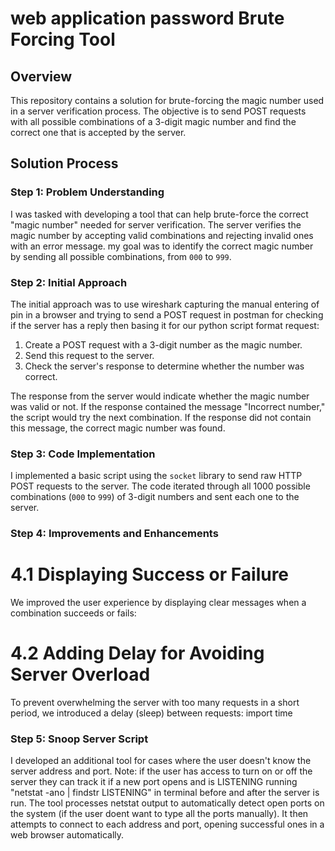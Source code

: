 # web application password Brute Forcing Tool

## Overview

This repository contains a solution for brute-forcing the magic number used in a server verification process. 
The objective is to send POST requests with all possible combinations of a 3-digit magic number and find the correct one that is accepted by the server.

## Solution Process

### Step 1: Problem Understanding

I was tasked with developing a tool that can help brute-force the correct "magic number" needed for server verification. 
The server verifies the magic number by accepting valid combinations and rejecting invalid ones with an error message. 
my goal was to identify the correct magic number by sending all possible combinations, from `000` to `999`.

### Step 2: Initial Approach

The initial approach was to use wireshark capturing the manual entering of pin in a browser 
and trying to send a POST request in postman for checking if the server has a reply
then basing it for our python script format request:
1. Create a POST request with a 3-digit number as the magic number.
2. Send this request to the server.
3. Check the server's response to determine whether the number was correct.

The response from the server would indicate whether the magic number was valid or not. 
If the response contained the message "Incorrect number," the script would try the next combination. 
If the response did not contain this message, the correct magic number was found.

### Step 3: Code Implementation

I implemented a basic script using the `socket` library to send raw HTTP POST requests to the server. 
The code iterated through all 1000 possible combinations (`000` to `999`) of 3-digit numbers and sent each one to the server. 

### Step 4: Improvements and Enhancements
# 4.1 Displaying Success or Failure
We improved the user experience by displaying clear messages when a combination succeeds or fails:

# 4.2 Adding Delay for Avoiding Server Overload
To prevent overwhelming the server with too many requests in a short period, we introduced a delay (sleep) between requests:
import time

### Step 5: Snoop Server Script
I developed an additional tool for cases where the user doesn't know the server address and port.
Note: if the user has access to turn on or off the server they can track it if a new port opens and is LISTENING running 
"netstat -ano | findstr LISTENING" in terminal before and after the server is run.
The tool processes netstat output to automatically detect open ports on the system (if the user doent want to type all the ports manually).
It then attempts to connect to each address and port, opening successful ones in a web browser automatically.

